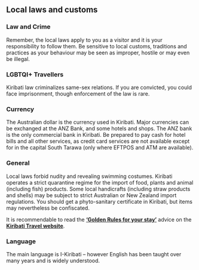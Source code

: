 ## Local laws and customs

### **Law and Crime**

Remember, the local laws apply to you as a visitor and it is your responsibility to follow them. Be sensitive to local customs, traditions and practices as your behaviour may be seen as improper, hostile or may even be illegal.

### **LGBTQI+ Travellers**

Kiribati law criminalizes same-sex relations. If you are convicted, you could face imprisonment, though enforcement of the law is rare.

### **Currency**

The Australian dollar is the currency used in Kiribati. Major currencies can be exchanged at the ANZ Bank, and some hotels and shops. The ANZ bank is the only commercial bank in Kiribati. Be prepared to pay cash for hotel bills and all other services, as credit card services are not available except for in the capital South Tarawa (only where EFTPOS and ATM are available).

### **General**

Local laws forbid nudity and revealing swimming costumes. Kiribati operates a strict quarantine regime for the import of food, plants and animal (including fish) products. Some local handicrafts (including straw products and shells) may be subject to strict Australian or New Zealand import regulations. You should get a phyto-sanitary certificate in Kiribati, but items may nevertheless be confiscated.

It is recommendable to read the [**‘Golden Rules for your stay’**](https://visitkiribati.travel/about/golden-rules4-your-stay/) advice on the [**Kiribati Travel website**](https://visitkiribati.travel/).

### **Language**

The main language is I-Kiribati – however English has been taught over many years and is widely understood.